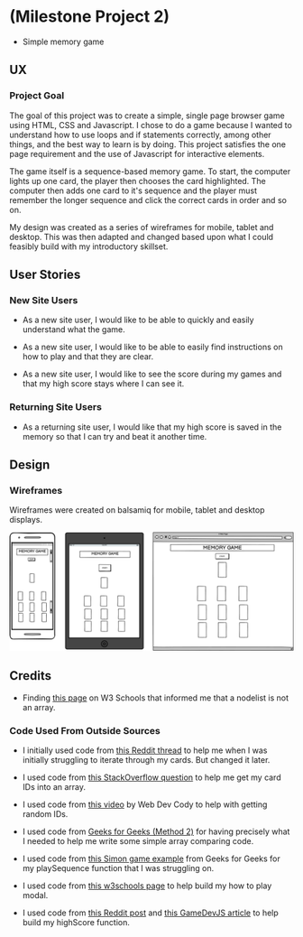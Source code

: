 # (Milestone Project 2)

* Simple memory game

## UX 

### Project Goal

The goal of this project was to create a simple, single page browser game using HTML, CSS and Javascript. I chose to do a game because I wanted to understand how to use loops and if statements correctly, among other things, and the best way to learn is by doing. This project satisfies the one page requirement and the use of Javascript for interactive elements.

The game itself is a sequence-based memory game. To start, the computer lights up one card, the player then chooses the card highlighted. The computer then adds one card to it's sequence and the player must remember the longer sequence and click the correct cards in order and so on.

My design was created as a series of wireframes for mobile, tablet and desktop. This was then adapted and changed based upon what I could feasibly build with my introductory skillset.

## User Stories

### New Site Users

* As a new site user, I would like to be able to quickly and easily understand what the game.

* As a new site user, I would like to be able to easily find instructions on how to play and that they are clear.

* As a new site user, I would like to see the score during my games and that my high score stays where I can see it.

### Returning Site Users

* As a returning site user, I would like that my high score is saved in the memory so that I can try and beat it another time. 

## Design

### Wireframes

Wireframes were created on balsamiq for mobile, tablet and desktop displays.

![main wireframe](/readme%20documentations/wireframes/main%20wireframe%20v2.png)

## Credits

* Finding [this page](https://www.w3schools.com/jsref/dom_obj_html_nodelist.asp) on W3 Schools that informed me that a nodelist is not an array.

### Code Used From Outside Sources

* I initially used code from [this Reddit thread](https://www.reddit.com/r/learnjavascript/comments/jkv7lo/put_div_elements_in_array/) to help me when I was initially struggling to iterate through my cards. But changed it later.

* I used code from [this StackOverflow question](https://stackoverflow.com/questions/29116240/create-an-array-from-ids-from-divs) to help me get my card IDs into an array.

* I used code from [this video](https://www.youtube.com/watch?v=W0MxUHlZo6U&t=1450s) by Web Dev Cody to help with getting random IDs.

* I used code from [Geeks for Geeks (Method 2)](https://www.geeksforgeeks.org/how-to-compare-two-arrays-in-javascript/) for having precisely what I needed to help me write some simple array comparing code.

* I used code from [this Simon game example](https://www.geeksforgeeks.org/create-a-simon-game-using-html-css-javascript/) from Geeks for Geeks for my playSequence function that I was struggling on.

* I used code from [this w3schools page](https://www.w3schools.com/howto/howto_css_modals.asp) to help build my how to play modal.

* I used code from [this Reddit post](https://www.reddit.com/r/learnjavascript/comments/ii6yzh/making_a_high_score_localstorage/) and [this GameDevJS article](https://gamedevjs.com/articles/using-local-storage-for-high-scores-and-game-progress/#:~:text=You%20can%20do%20this%20by,value%20associated%20with%20a%20key.) to help build my highScore function.